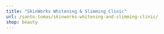```yaml
---
title: "SkinWorks Whitening & Slimming Clinic"
url: /santo-tomas/skinworks-whitening-and-slimming-clinic/
shop: beauty
---
```


